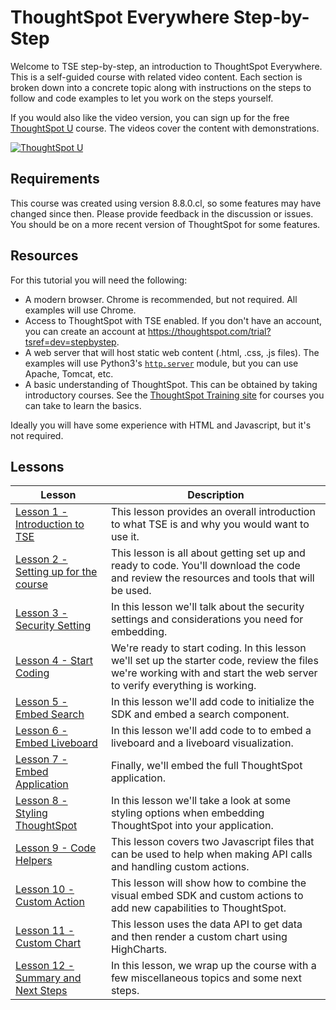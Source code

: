 # ThoughtSpot Everywhere Step-by-Step

Welcome to TSE step-by-step, an introduction to ThoughtSpot Everywhere. This is a self-guided course with related video content. Each section is broken down into a concrete topic along with instructions on the steps to follow and code examples to let you work on the steps yourself.

If you would also like the video version, you can sign up for the free [ThoughtSpot U](https://training.thoughtspot.com/tse-step-by-step) course.  The videos cover the content with demonstrations.  

[![ThoughtSpot U](images/tsu.png)](https://training.thoughtspot.com/tse-step-by-step)


## Requirements

This course was created using version 8.8.0.cl, so some features may have changed since then.  Please provide feedback in the discussion or issues.  You should be on a more recent version of ThoughtSpot for some features.

## Resources

For this tutorial you will need the following:

* A modern browser. Chrome is recommended, but not required. All examples will use Chrome.
* Access to ThoughtSpot with TSE enabled. If you don't have an account, you can create an account
  at https://thoughtspot.com/trial?tsref=dev=stepbystep.
* A web server that will host static web content (.html, .css, .js files). The examples will use
  Python3's [`http.server`](https://docs.python.org/3/library/http.server.html) module, but you can use Apache, Tomcat,
  etc.
* A basic understanding of ThoughtSpot. This can be obtained by taking introductory courses. See
  the [ThoughtSpot Training site](https://training.thoughtspot.com) for courses you can take to learn the basics.

Ideally you will have some experience with HTML and Javascript, but it's not required.

## Lessons

| Lesson                                                                              | Description                                                                                                                                                              |
|-------------------------------------------------------------------------------------|--------------------------------------------------------------------------------------------------------------------------------------------------------------------------|
| [Lesson 1 - Introduction to TSE](lesson-01-intro-to-tse/README-01.md)               | This lesson provides an overall introduction to what TSE is and why you would want to use it.                                                                            |
| [Lesson 2 - Setting up for the course](lesson-02-setting-up/README-02.md)           | This lesson is all about getting set up and ready to code. You'll download the code and review the resources and tools that will be used.                                |
| [Lesson 3 - Security Setting](lesson-03-security-setup/README-03.md)                | In this lesson we'll talk about the security settings and considerations you need for embedding.                                                                         |
| [Lesson 4 - Start Coding](lesson-04-start-coding/README-04.md)                      | We're ready to start coding. In this lesson we'll set up the starter code, review the files we're working with and start the web server to verify everything is working. |
| [Lesson 5 - Embed Search](lesson-05-embed-search/README-05.md)                      | In this lesson we'll add code to initialize the SDK and embed a search component.                                                                                        |
| [Lesson 6 - Embed Liveboard](lesson-06-embed-liveboard/README-06.md)                | In this lesson we'll add code to to embed a liveboard and a liveboard visualization.                                                                                     |
| [Lesson 7 - Embed Application](lesson-07-embed-full-app/README-07.md)               | Finally, we'll embed the full ThoughtSpot application.                                                                                                                   |
| [Lesson 8 - Styling ThoughtSpot](lesson-08-style-embedded-thoughtspot/README-08.md) | In this lesson we'll take a look at some styling options when embedding ThoughtSpot into your application.                                                               |
| [Lesson 9 - Code Helpers](lesson-09-code-helpers/README-09.md)                      | This lesson covers two Javascript files that can be used to help when making API calls and handling custom actions.                                                      |
| [Lesson 10 - Custom Action](lesson-10-custom-action/README-10.md)                   | This lesson will show how to combine the visual embed SDK and custom actions to add new capabilities to ThoughtSpot.                                                     |
| [Lesson 11 - Custom Chart](lesson-11-custom-charts/README-11.md)                    | This lesson uses the data API to get data and then render a custom chart using HighCharts.                                                                               |
| [Lesson 12 - Summary and Next Steps](lesson-12-summary/README-12.md)                | In this lesson, we wrap up the course with a few miscellaneous topics and some next steps.                                                                               |
